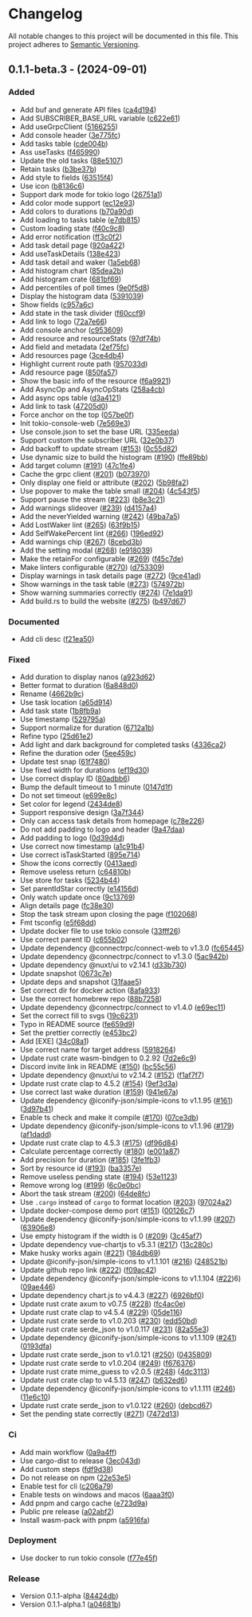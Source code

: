 # Changelog

All notable changes to this project will be documented in this file.
This project adheres to [Semantic Versioning](https://semver.org/spec/v2.0.0.html).

## 0.1.1-beta.3 - (2024-09-01)


### Added

- Add buf and generate API files ([ca4d194](https://github.com/Rustin170506/tokio-console-web/commit/ca4d194fde1a533d5a39c7a76624648707472a17))
- Add SUBSCRIBER_BASE_URL variable ([c622e61](https://github.com/Rustin170506/tokio-console-web/commit/c622e61d591fb1bd55162244c6d4b5588fdaf9df))
- Add useGrpcClient ([5166255](https://github.com/Rustin170506/tokio-console-web/commit/5166255dbb8007d3a4dbce2f5f5f22a1cbce877d))
- Add console header ([3e775fc](https://github.com/Rustin170506/tokio-console-web/commit/3e775fcdb971660139e56fcf6ae50e8eff2fcf28))
- Add tasks table ([cde004b](https://github.com/Rustin170506/tokio-console-web/commit/cde004bf3eea27f96db7948e10fd79602a75f430))
- Ass useTasks ([f465990](https://github.com/Rustin170506/tokio-console-web/commit/f4659903a9c996fef7e20955c3a04244a1d6c5a5))
- Update the old tasks ([88e5107](https://github.com/Rustin170506/tokio-console-web/commit/88e5107b46234419ddd287fa84b992fd81d1c1eb))
- Retain tasks ([b3be37b](https://github.com/Rustin170506/tokio-console-web/commit/b3be37b669762f6260f7515b18f297e4882a9df0))
- Add style to fields ([63515f4](https://github.com/Rustin170506/tokio-console-web/commit/63515f448a6044b216cfa6bc84bd446d51bcdaed))
- Use icon ([b8136c6](https://github.com/Rustin170506/tokio-console-web/commit/b8136c6557d355c0a0159dfa700a2e62b3b3610f))
- Support dark mode for tokio logo ([26751a1](https://github.com/Rustin170506/tokio-console-web/commit/26751a14cb47155fe11c4088e18a2280b47dcf02))
- Add color mode support ([ec12e93](https://github.com/Rustin170506/tokio-console-web/commit/ec12e93861fca3ab3cc2aa4a1bb38136a5d4d26d))
- Add colors to durations ([b70a90d](https://github.com/Rustin170506/tokio-console-web/commit/b70a90db5de343f5bbeaf0d833fa290308471076))
- Add loading to tasks table ([e7db815](https://github.com/Rustin170506/tokio-console-web/commit/e7db8150bace4bb79318b5ef776683af9e7aef52))
- Custom loading state ([f40c9c8](https://github.com/Rustin170506/tokio-console-web/commit/f40c9c8e6ce983ccac16a56ae2367cf929bc8b22))
- Add error notification ([ff3c0f2](https://github.com/Rustin170506/tokio-console-web/commit/ff3c0f279c147d4ae5e7f792f9b7680d7f3c9af1))
- Add task detail page ([920a422](https://github.com/Rustin170506/tokio-console-web/commit/920a4222784c13d022c20c28886fd53d115936db))
- Add useTaskDetails ([138e423](https://github.com/Rustin170506/tokio-console-web/commit/138e4239f4cded778dfd1de97cb57358400b265e))
- Add task detail and waker ([1a5eb68](https://github.com/Rustin170506/tokio-console-web/commit/1a5eb68ec6ab57cdaeea079422287fbfcd351e4c))
- Add histogram chart ([85dea2b](https://github.com/Rustin170506/tokio-console-web/commit/85dea2bb2fec493e60c4a9e184bd98c34f845b6f))
- Add histogram crate ([681bf69](https://github.com/Rustin170506/tokio-console-web/commit/681bf69beea595dee9674222c4069b0bffb3a045))
- Add percentiles of poll times ([9e0f5d8](https://github.com/Rustin170506/tokio-console-web/commit/9e0f5d8c255a32191ca0546f799e06963b74ebef))
- Display the histogram data ([5391039](https://github.com/Rustin170506/tokio-console-web/commit/5391039fcd6af6408e8eb2c4687f51e9088736b3))
- Show fields ([c957a6c](https://github.com/Rustin170506/tokio-console-web/commit/c957a6c92b414dad7553560068cf4e9612fd689a))
- Add state in the task divider ([f60ccf9](https://github.com/Rustin170506/tokio-console-web/commit/f60ccf9fb5775152af5da9aa015d460de14f55ba))
- Add link to logo ([72a7e66](https://github.com/Rustin170506/tokio-console-web/commit/72a7e66edd28b4fc765bb5b8938a1e90c3c8c4d0))
- Add console anchor ([c953609](https://github.com/Rustin170506/tokio-console-web/commit/c953609d1fdd213eec9d3b959197dd3c00b110ab))
- Add resource and resourceStats ([97df74b](https://github.com/Rustin170506/tokio-console-web/commit/97df74bfd9802b161cbe747ef281d4ebb411a784))
- Add field and metadata ([2ef75fc](https://github.com/Rustin170506/tokio-console-web/commit/2ef75fcd84503420bff1dde0d216ef3c0f99e482))
- Add resources page ([3ce4db4](https://github.com/Rustin170506/tokio-console-web/commit/3ce4db407191548fe5f8e284f761d50f525ed85d))
- Highlight current route path ([957033d](https://github.com/Rustin170506/tokio-console-web/commit/957033d74eaf7de3915bd067401de5d5850c7632))
- Add resource page ([850fa57](https://github.com/Rustin170506/tokio-console-web/commit/850fa57b5d72ed06e139e4f4d70de87fc0151bc7))
- Show the basic info of the resource ([f6a9921](https://github.com/Rustin170506/tokio-console-web/commit/f6a99213b4ce94a18a56206f125914c06d1a001a))
- Add AsyncOp and AsyncOpStats ([258a4cb](https://github.com/Rustin170506/tokio-console-web/commit/258a4cba60858f452fd60b37da3fa9a9be136537))
- Add async ops table ([d3a4121](https://github.com/Rustin170506/tokio-console-web/commit/d3a4121c85ea6594eae1d09c0dbade537e87554e))
- Add link to task ([47205d0](https://github.com/Rustin170506/tokio-console-web/commit/47205d0a9647901da00a68629ef8f6ab5917a3b9))
- Force anchor on the top ([057be0f](https://github.com/Rustin170506/tokio-console-web/commit/057be0f26ecf43387a6d12706200321096fcf660))
- Init tokio-console-web ([7e569e3](https://github.com/Rustin170506/tokio-console-web/commit/7e569e32af670d3ace5c12a9c3d6405587b02118))
- Use console.json to set the base URL ([335eeda](https://github.com/Rustin170506/tokio-console-web/commit/335eeda9dfb49216031d0b3ccd2dfe3b9adfbbae))
- Support custom the subscriber URL ([32e0b37](https://github.com/Rustin170506/tokio-console-web/commit/32e0b37558964c05afc90b2fd11251f83750bc2e))
- Add backoff to update stream ([#153](https://github.com/Rustin170506/tokio-console-web/pull/153)) ([0c55d82](https://github.com/Rustin170506/tokio-console-web/commit/0c55d82d26756b6a13550f8be68ee576df89e0cf))
- Use dynamic size to build the histogram ([#190](https://github.com/Rustin170506/tokio-console-web/pull/190)) ([ffe89bb](https://github.com/Rustin170506/tokio-console-web/commit/ffe89bbad6854fcc9bcbf4655e8dce8ac3aac709))
- Add target column ([#191](https://github.com/Rustin170506/tokio-console-web/pull/191)) ([47c1fe4](https://github.com/Rustin170506/tokio-console-web/commit/47c1fe4fcf81ee56fe20b674f625f55c64c3a452))
- Cache the grpc client ([#201](https://github.com/Rustin170506/tokio-console-web/pull/201)) ([b073970](https://github.com/Rustin170506/tokio-console-web/commit/b073970b04246a1d4e030efc7d4f1a4a9ee782d2))
- Only display one field or attribute ([#202](https://github.com/Rustin170506/tokio-console-web/pull/202)) ([5b98fa2](https://github.com/Rustin170506/tokio-console-web/commit/5b98fa250796fc26f782271666d30773d11ade81))
- Use popover to make the table small ([#204](https://github.com/Rustin170506/tokio-console-web/pull/204)) ([4c543f5](https://github.com/Rustin170506/tokio-console-web/commit/4c543f5358f33e91ef36919a9f0dac0840dfc1da))
- Support pause the stream ([#223](https://github.com/Rustin170506/tokio-console-web/pull/223)) ([b8e3c21](https://github.com/Rustin170506/tokio-console-web/commit/b8e3c212474500723059d95f5cc33df20b5be0f6))
- Add warnings slideover ([#239](https://github.com/Rustin170506/tokio-console-web/pull/239)) ([d4157a4](https://github.com/Rustin170506/tokio-console-web/commit/d4157a42cef03969f0b055d252b8f1e0a5f4adb6))
- Add the neverYielded warning ([#242](https://github.com/Rustin170506/tokio-console-web/pull/242)) ([49ba7a5](https://github.com/Rustin170506/tokio-console-web/commit/49ba7a5d896ad5cc109d97af5bef0b30ca936ffb))
- Add LostWaker lint ([#265](https://github.com/Rustin170506/tokio-console-web/pull/265)) ([63f9b15](https://github.com/Rustin170506/tokio-console-web/commit/63f9b15880b1c11619ef2d58239d2d94ef2e04a6))
- Add SelfWakePercent lint ([#266](https://github.com/Rustin170506/tokio-console-web/pull/266)) ([196ed92](https://github.com/Rustin170506/tokio-console-web/commit/196ed9227450d60ed0592aec102ddaed046a201d))
- Add warnings chip ([#267](https://github.com/Rustin170506/tokio-console-web/pull/267)) ([8cebd3b](https://github.com/Rustin170506/tokio-console-web/commit/8cebd3bcf6941d6e4b802390ea676458a861e713))
- Add the setting modal ([#268](https://github.com/Rustin170506/tokio-console-web/pull/268)) ([e918039](https://github.com/Rustin170506/tokio-console-web/commit/e918039ec7cb220806feeb8f490dfd2e7a6f915a))
- Make the retainFor configurable ([#269](https://github.com/Rustin170506/tokio-console-web/pull/269)) ([f45c7de](https://github.com/Rustin170506/tokio-console-web/commit/f45c7de8a404aec19cfa9e4d2d573e5ee36f7a72))
- Make linters configurable ([#270](https://github.com/Rustin170506/tokio-console-web/pull/270)) ([d753309](https://github.com/Rustin170506/tokio-console-web/commit/d753309fa62503c5c2ee811c9851506f401d7f47))
- Display warnings in task details page ([#272](https://github.com/Rustin170506/tokio-console-web/pull/272)) ([9ce41ad](https://github.com/Rustin170506/tokio-console-web/commit/9ce41ad7223412cc76ba854fb8eb8487f5ee7d1d))
- Show warnings in the task table ([#273](https://github.com/Rustin170506/tokio-console-web/pull/273)) ([574972b](https://github.com/Rustin170506/tokio-console-web/commit/574972ba3610a877998ee2d7c2b1e76185973501))
- Show warning summaries correctly ([#274](https://github.com/Rustin170506/tokio-console-web/pull/274)) ([7e1da91](https://github.com/Rustin170506/tokio-console-web/commit/7e1da919c0eabb82f0f851574d61b3f179b8927a))
- Add build.rs to build the website ([#275](https://github.com/Rustin170506/tokio-console-web/pull/275)) ([b497d67](https://github.com/Rustin170506/tokio-console-web/commit/b497d67ca021948d47f6cf1b3ae7a42ac4dfabd1))

### Documented

- Add cli desc ([f21ea50](https://github.com/Rustin170506/tokio-console-web/commit/f21ea5055255edb85c9d645d1961703741da804e))

### Fixed

- Add duration to display nanos ([a923d62](https://github.com/Rustin170506/tokio-console-web/commit/a923d62d255f717beabf326b6ccea97e1edb6274))
- Better format to duration ([6a848d0](https://github.com/Rustin170506/tokio-console-web/commit/6a848d06ed416e1c9328ff629b0d68fb4b5f8df2))
- Rename ([4662b9c](https://github.com/Rustin170506/tokio-console-web/commit/4662b9c800a8e6ffa3d20f1c8ef5536b3bd9c70a))
- Use task location ([a65d914](https://github.com/Rustin170506/tokio-console-web/commit/a65d914d624cb8f1b0a7d1a03c08e945a6feb35f))
- Add task state ([1b8fb9a](https://github.com/Rustin170506/tokio-console-web/commit/1b8fb9a881e2cc0c5c59c0ba29c684bbcae1e562))
- Use timestamp ([529795a](https://github.com/Rustin170506/tokio-console-web/commit/529795a7727f5747a5751a4e43ec4fc508faad4f))
- Support normalize for duration ([6712a1b](https://github.com/Rustin170506/tokio-console-web/commit/6712a1bca7cb301e212bf1acb36d1dff0381c636))
- Refine typo ([25d61e2](https://github.com/Rustin170506/tokio-console-web/commit/25d61e236d2279f9d4788093cefba89199c9d6bf))
- Add light and dark background for completed tasks ([4336ca2](https://github.com/Rustin170506/tokio-console-web/commit/4336ca22e6fe3e53a9ce381125b892083d89da86))
- Refine the duration oder ([5ee459c](https://github.com/Rustin170506/tokio-console-web/commit/5ee459c8a0aef23deb807b218adf2e0a09de7431))
- Update test snap ([61f7480](https://github.com/Rustin170506/tokio-console-web/commit/61f7480b9520ee0c13a0a9b3779553042199ef86))
- Use fixed width for durations ([ef19d30](https://github.com/Rustin170506/tokio-console-web/commit/ef19d30bcc71f64977ff5d890345db140b317d73))
- Use correct display ID ([80adbb6](https://github.com/Rustin170506/tokio-console-web/commit/80adbb6256cd90c3c00bce0d866acfdddd800139))
- Bump the default timeout to 1 minute ([0147d1f](https://github.com/Rustin170506/tokio-console-web/commit/0147d1fc861319c864c55b2dedea04dadbf97dd4))
- Do not set timeout ([e699e8c](https://github.com/Rustin170506/tokio-console-web/commit/e699e8c7a9e995fc6432092af990ad9afef52ac2))
- Set color for legend ([2434de8](https://github.com/Rustin170506/tokio-console-web/commit/2434de8779ed2062a1ddd867a4821bb8cdb3d4d4))
- Support responsive design ([3a7f344](https://github.com/Rustin170506/tokio-console-web/commit/3a7f344bb52515de67c587e4f98e592b443562be))
- Only can access task details from homepage ([c78e226](https://github.com/Rustin170506/tokio-console-web/commit/c78e2263c693d64a621434c17c3b2f04da577494))
- Do not add padding to logo and header ([9a47daa](https://github.com/Rustin170506/tokio-console-web/commit/9a47daacfb5e5c688f226c922c2734b427a16716))
- Add padding to logo ([0d39d4d](https://github.com/Rustin170506/tokio-console-web/commit/0d39d4d8a8ecda47a9083f16a2fd6ad3fc7cbdfa))
- Use correct now timestamp ([a1c91b4](https://github.com/Rustin170506/tokio-console-web/commit/a1c91b4ae71ce19a7cd8ce9063d8393b0d783c6b))
- Use correct isTaskStarted ([895e714](https://github.com/Rustin170506/tokio-console-web/commit/895e7145086469300746d8baad74f7a1a9be4624))
- Show the icons correctly ([0413aed](https://github.com/Rustin170506/tokio-console-web/commit/0413aedb06a4657628f17ac2facf8fca8737371d))
- Remove useless return ([c64810b](https://github.com/Rustin170506/tokio-console-web/commit/c64810b2f47f645a1991402e65166ba350ffd0c0))
- Use store for tasks ([5234b44](https://github.com/Rustin170506/tokio-console-web/commit/5234b44c68297a3c40c28da0c4253c4a9475c5c6))
- Set parentIdStar correctly ([e14156d](https://github.com/Rustin170506/tokio-console-web/commit/e14156de9ad86fcc19cb97c58c3a28fe658a01e7))
- Only watch update once ([9c13769](https://github.com/Rustin170506/tokio-console-web/commit/9c137690986ea63ac7c54feaf6fc7fc91719de60))
- Align details page ([fc38e30](https://github.com/Rustin170506/tokio-console-web/commit/fc38e30d02911a8cdf66770456cbdfc6dc05a2a9))
- Stop the task stream upon closing the page ([f102068](https://github.com/Rustin170506/tokio-console-web/commit/f102068c75bafe42a08d02232e9e709ddbed3288))
- Fmt tsconfig ([e5f68dd](https://github.com/Rustin170506/tokio-console-web/commit/e5f68dd415350afcc0b15e0c5553d8f49504f571))
- Update docker file to use tokio console ([33fff26](https://github.com/Rustin170506/tokio-console-web/commit/33fff26915d4754c179a7a68b0d91aaee5ddfa93))
- Use correct parent ID ([c655b02](https://github.com/Rustin170506/tokio-console-web/commit/c655b02ce04646dcc5eec8e78f8cc05abe931ea9))
- Update dependency @connectrpc/connect-web to v1.3.0 ([fc65445](https://github.com/Rustin170506/tokio-console-web/commit/fc65445d7a669589390b9785c73f157f1131bae2))
- Update dependency @connectrpc/connect to v1.3.0 ([5ac942b](https://github.com/Rustin170506/tokio-console-web/commit/5ac942be5776923cb92603b8065f11c8133d58a8))
- Update dependency @nuxt/ui to v2.14.1 ([d33b730](https://github.com/Rustin170506/tokio-console-web/commit/d33b730185cea6016b5385389db10ff196d677a4))
- Update snapshot ([0673c7e](https://github.com/Rustin170506/tokio-console-web/commit/0673c7ece7cd23c105f47017994b49a1182d4473))
- Update deps and snapshot ([31faae5](https://github.com/Rustin170506/tokio-console-web/commit/31faae51c17e22808d159f93ffe18b3f1eb7f179))
- Set correct dir for docker action ([8afa933](https://github.com/Rustin170506/tokio-console-web/commit/8afa93335b55c1b75aad4a37db3a9f2003bfc5f0))
- Use the correct homebrew repo ([88b7258](https://github.com/Rustin170506/tokio-console-web/commit/88b7258bc607140b488b23fc3fcc395060c58acf))
- Update dependency @connectrpc/connect to v1.4.0 ([e69ec11](https://github.com/Rustin170506/tokio-console-web/commit/e69ec116a155915f65e8fdfdd0976a9d6f8e21a3))
- Set the correct fill to svgs ([19c6231](https://github.com/Rustin170506/tokio-console-web/commit/19c623196c31986f68bef2834288ed8c49dd08e3))
- Typo in README source ([fe659d9](https://github.com/Rustin170506/tokio-console-web/commit/fe659d927d5b911995c21bcfcc4bcee963eb3725))
- Set the prettier correctly ([e453bc2](https://github.com/Rustin170506/tokio-console-web/commit/e453bc2565c062960cdb6f417944a925bf1479cb))
- Add [EXE] ([34c08a1](https://github.com/Rustin170506/tokio-console-web/commit/34c08a1f62c96aa44662fec8412f79ace82d8c39))
- Use correct name for target address ([5918264](https://github.com/Rustin170506/tokio-console-web/commit/5918264a943a1426937c9acfcf3bd69f8b8fc018))
- Update rust crate wasm-bindgen to 0.2.92 ([7d2e6c9](https://github.com/Rustin170506/tokio-console-web/commit/7d2e6c958e83576e0c7619a52df998dad1b2752d))
- Discord invite link in README ([#150](https://github.com/Rustin170506/tokio-console-web/pull/150)) ([bc55c56](https://github.com/Rustin170506/tokio-console-web/commit/bc55c565209338b66698ffd399dc9c5ffb1e6e2f))
- Update dependency @nuxt/ui to v2.14.2 ([#152](https://github.com/Rustin170506/tokio-console-web/pull/152)) ([f1af7f7](https://github.com/Rustin170506/tokio-console-web/commit/f1af7f70a7b5c0fbf1566aa257548e607a7635d7))
- Update rust crate clap to 4.5.2 ([#154](https://github.com/Rustin170506/tokio-console-web/pull/154)) ([9ef3d3a](https://github.com/Rustin170506/tokio-console-web/commit/9ef3d3af16b8a3907dd67700dfea1536356805eb))
- Use correct last wake duration ([#159](https://github.com/Rustin170506/tokio-console-web/pull/159)) ([941e67a](https://github.com/Rustin170506/tokio-console-web/commit/941e67aabf9dd1f3a7a84ba0bda49c0930677cef))
- Update dependency @iconify-json/simple-icons to v1.1.95 ([#161](https://github.com/Rustin170506/tokio-console-web/pull/161)) ([3d97b41](https://github.com/Rustin170506/tokio-console-web/commit/3d97b41646aaf101072ca8eda1dd4e37fe9140c1))
- Enable ts check and make it compile ([#170](https://github.com/Rustin170506/tokio-console-web/pull/170)) ([07ce3db](https://github.com/Rustin170506/tokio-console-web/commit/07ce3db9e52896de054db068de4dcbb1930352ba))
- Update dependency @iconify-json/simple-icons to v1.1.96 ([#179](https://github.com/Rustin170506/tokio-console-web/pull/179)) ([af1dadd](https://github.com/Rustin170506/tokio-console-web/commit/af1dadd64be03db9c7bdcddcf5a127edbe3fc659))
- Update rust crate clap to 4.5.3 ([#175](https://github.com/Rustin170506/tokio-console-web/pull/175)) ([df96d84](https://github.com/Rustin170506/tokio-console-web/commit/df96d840f542c4bfbef33ab5d7baa3df332fb718))
- Calculate percentage correctly ([#180](https://github.com/Rustin170506/tokio-console-web/pull/180)) ([e001a87](https://github.com/Rustin170506/tokio-console-web/commit/e001a879e19621b2805a61abcf9467b49bba3d06))
- Add precision for duration ([#185](https://github.com/Rustin170506/tokio-console-web/pull/185)) ([3fe1fb3](https://github.com/Rustin170506/tokio-console-web/commit/3fe1fb3798cbe5a8634d9a26f2436882317f2f66))
- Sort by resource id ([#193](https://github.com/Rustin170506/tokio-console-web/pull/193)) ([ba3357e](https://github.com/Rustin170506/tokio-console-web/commit/ba3357e855f1843f33afb8ed54f9e495e346ba14))
- Remove useless pending state ([#194](https://github.com/Rustin170506/tokio-console-web/pull/194)) ([53e1123](https://github.com/Rustin170506/tokio-console-web/commit/53e1123d58dbe8297bddf5b8aeabcce47d425563))
- Remove wrong log ([#199](https://github.com/Rustin170506/tokio-console-web/pull/199)) ([6c0e0bc](https://github.com/Rustin170506/tokio-console-web/commit/6c0e0bceb910d13b85a1fe3f298019d63a9075fc))
- Abort the task stream ([#200](https://github.com/Rustin170506/tokio-console-web/pull/200)) ([64de8fc](https://github.com/Rustin170506/tokio-console-web/commit/64de8fc81b35b24274acbddbc9b518f5388b2414))
- Use `.cargo` instead of `cargo` to format location ([#203](https://github.com/Rustin170506/tokio-console-web/pull/203)) ([97024a2](https://github.com/Rustin170506/tokio-console-web/commit/97024a273fe8eb6a2e8ce0ab5bb897c3d75cabfa))
- Update docker-compose demo port ([#151](https://github.com/Rustin170506/tokio-console-web/pull/151)) ([00126c7](https://github.com/Rustin170506/tokio-console-web/commit/00126c7cacf33fcbb406dbb4ebc194ef818ea244))
- Update dependency @iconify-json/simple-icons to v1.1.99 ([#207](https://github.com/Rustin170506/tokio-console-web/pull/207)) ([63906e8](https://github.com/Rustin170506/tokio-console-web/commit/63906e842abee5c48322e590b3faa50abe36f97b))
- Use empty histogram if the width is 0 ([#209](https://github.com/Rustin170506/tokio-console-web/pull/209)) ([3c45af7](https://github.com/Rustin170506/tokio-console-web/commit/3c45af79eac0bc81846f6a5c5eb14aabae70815d))
- Update dependency vue-chartjs to v5.3.1 ([#217](https://github.com/Rustin170506/tokio-console-web/pull/217)) ([13c280c](https://github.com/Rustin170506/tokio-console-web/commit/13c280c06e7d0f256316871fd9fd053bb7fb04bc))
- Make husky works again ([#221](https://github.com/Rustin170506/tokio-console-web/pull/221)) ([184db69](https://github.com/Rustin170506/tokio-console-web/commit/184db692ae306da40a08a9bf3c8801618df2da96))
- Update @iconify-json/simple-icons to v1.1.101 ([#216](https://github.com/Rustin170506/tokio-console-web/pull/216)) ([248521b](https://github.com/Rustin170506/tokio-console-web/commit/248521b3b0211dfc6ce2537016162967892b4c10))
- Update github repo link ([#222](https://github.com/Rustin170506/tokio-console-web/pull/222)) ([f09ac42](https://github.com/Rustin170506/tokio-console-web/commit/f09ac42698de5854743baed889f23628a101752b))
- Update dependency @iconify-json/simple-icons to v1.1.104 ([#22](https://github.com/Rustin170506/tokio-console-web/pull/22))6) ([09ae446](https://github.com/Rustin170506/tokio-console-web/commit/09ae4462b694c9763c89f215e9ee8ae533cb465e))
- Update dependency chart.js to v4.4.3 ([#227](https://github.com/Rustin170506/tokio-console-web/pull/227)) ([6926bf0](https://github.com/Rustin170506/tokio-console-web/commit/6926bf09ef816b1fa0ed91fb6ad450b6ac873ecd))
- Update rust crate axum to v0.7.5 ([#228](https://github.com/Rustin170506/tokio-console-web/pull/228)) ([fc4ac0e](https://github.com/Rustin170506/tokio-console-web/commit/fc4ac0e15069a889945912e6c46396712f38d1ff))
- Update rust crate clap to v4.5.4 ([#229](https://github.com/Rustin170506/tokio-console-web/pull/229)) ([05de116](https://github.com/Rustin170506/tokio-console-web/commit/05de11692b385434f0d2b8e36a938f760cdb3f6a))
- Update rust crate serde to v1.0.203 ([#230](https://github.com/Rustin170506/tokio-console-web/pull/230)) ([edd50bd](https://github.com/Rustin170506/tokio-console-web/commit/edd50bd8467f9298f3e83e6beb975588d56f4a5a))
- Update rust crate serde_json to v1.0.117 ([#231](https://github.com/Rustin170506/tokio-console-web/pull/231)) ([82a55e3](https://github.com/Rustin170506/tokio-console-web/commit/82a55e361f1d9babcd0116eec677cb3ab6848303))
- Update dependency @iconify-json/simple-icons to v1.1.109 ([#241](https://github.com/Rustin170506/tokio-console-web/pull/241)) ([0193dfa](https://github.com/Rustin170506/tokio-console-web/commit/0193dfa3065a5889afe74612f10e3d85e53f4d1b))
- Update rust crate serde_json to v1.0.121 ([#250](https://github.com/Rustin170506/tokio-console-web/pull/250)) ([0435809](https://github.com/Rustin170506/tokio-console-web/commit/04358099a02e9bdc14ff6c747684c71a265fdf2b))
- Update rust crate serde to v1.0.204 ([#249](https://github.com/Rustin170506/tokio-console-web/pull/249)) ([f676376](https://github.com/Rustin170506/tokio-console-web/commit/f676376fa1fe467d6e9660db596fda818ce4880f))
- Update rust crate mime_guess to v2.0.5 ([#248](https://github.com/Rustin170506/tokio-console-web/pull/248)) ([4dc3113](https://github.com/Rustin170506/tokio-console-web/commit/4dc31132841f38eb9cfe62170a12599d60319c98))
- Update rust crate clap to v4.5.13 ([#247](https://github.com/Rustin170506/tokio-console-web/pull/247)) ([b632ed6](https://github.com/Rustin170506/tokio-console-web/commit/b632ed6a79dfb5facd9bb3dc14820738c2ebf67d))
- Update dependency @iconify-json/simple-icons to v1.1.111 ([#246](https://github.com/Rustin170506/tokio-console-web/pull/246)) ([11e6c10](https://github.com/Rustin170506/tokio-console-web/commit/11e6c1058faf9d1296948ab553a6953b7ed51829))
- Update rust crate serde_json to v1.0.122 ([#260](https://github.com/Rustin170506/tokio-console-web/pull/260)) ([debcd67](https://github.com/Rustin170506/tokio-console-web/commit/debcd67b0f1cffe642750d236b19a4b5b7d35562))
- Set the pending state correctly ([#271](https://github.com/Rustin170506/tokio-console-web/pull/271)) ([7472d13](https://github.com/Rustin170506/tokio-console-web/commit/7472d136e441f1e41b07d2dc3e7673d14d778cfd))

### Ci

- Add main workflow ([0a9a4ff](https://github.com/Rustin170506/tokio-console-web/commit/0a9a4ff7f4d5a7014e611cf3afd1df0ed6e25915))
- Use cargo-dist to release ([3ec043d](https://github.com/Rustin170506/tokio-console-web/commit/3ec043d09c5ac154b818382e517d62a4c1d097ae))
- Add custom steps ([fdf9d38](https://github.com/Rustin170506/tokio-console-web/commit/fdf9d384d2f118c6f26576b8e377e5a90b41c116))
- Do not release on npm ([22e53e5](https://github.com/Rustin170506/tokio-console-web/commit/22e53e5a06380f49040b5687eaab6b022d7f315f))
- Enable test for cli ([c206a79](https://github.com/Rustin170506/tokio-console-web/commit/c206a7923310ed874752eb5fdc9457298358d64c))
- Enable tests on windows and macos ([6aaa3f0](https://github.com/Rustin170506/tokio-console-web/commit/6aaa3f022029ad9973486feeeb9c8bc4367140bb))
- Add pnpm and cargo cache ([e723d9a](https://github.com/Rustin170506/tokio-console-web/commit/e723d9aff3da717dceb3c91866118b6c3d060483))
- Public pre release ([a02abf2](https://github.com/Rustin170506/tokio-console-web/commit/a02abf208545adfb73425ad6f0790151367d1162))
- Install wasm-pack with pnpm ([a5916fa](https://github.com/Rustin170506/tokio-console-web/commit/a5916fa04f4df7b5fde148f9a9ac573ea4add955))

### Deployment

- Use docker to run tokio console ([f77e45f](https://github.com/Rustin170506/tokio-console-web/commit/f77e45fcf1d6f748ca83eaac547083a4b8cf8d0c))

### Release

- Version 0.1.1-alpha ([84424db](https://github.com/Rustin170506/tokio-console-web/commit/84424db237a37fa98da92925a8163179361ea611))
- Version 0.1.1-alpha.1 ([a04681b](https://github.com/Rustin170506/tokio-console-web/commit/a04681b22dad05946e9048a9c4f5b7b13f9e9646))


